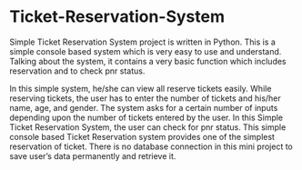 # Ticket-Reservation-System
Simple Ticket Reservation System project is written in Python. This is a simple console based system which is very easy to use and understand. Talking about the system, it contains a very basic function which includes reservation and to check pnr status. 


In this simple system, he/she can view all reserve tickets easily. While reserving tickets, the user has to enter the number of tickets and his/her name, age, and gender. The system asks for a certain number of inputs depending upon the number of tickets entered by the user. In this Simple Ticket Reservation System, the user can check for pnr status. This simple console based Ticket Reservation system provides one of the simplest reservation of ticket. There is no database connection in this mini project to save user’s data permanently and retrieve it.
